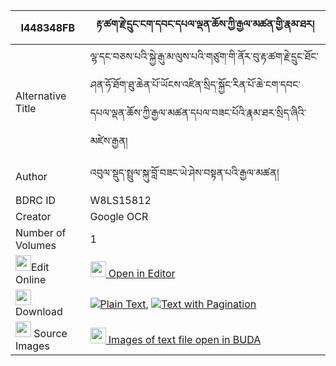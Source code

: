 |I448348FB|རྟ་ཚག་རྗེ་དྲུང་ངག་དབང་དཔལ་ལྡན་ཆོས་ཀྱི་རྒྱལ་མཚན་གྱི་རྣམ་ཐར། 
| --- | --- 
|Alternative Title |ལྷ་དང་བཅས་པའི་སྐྱེ་རྒུ་མ་ལུས་པའི་གཙུག་གི་ནོར་བུ་རྟ་ཚག་རྗེ་དྲུང་ཐོང་ཤན་ཧོ་ཐོག་ཐུ་ཆེན་པོ་ཡོངས་འཛིན་སྲིད་སྐྱོང་རིན་པོ་ཆེ་ངག་དབང་དཔལ་ལྡན་ཆོས་ཀྱི་རྒྱལ་མཚན་དཔལ་བཟང་པོའི་རྣམ་ཐར་སྲིད་ཞིའི་མཛེས་རྒྱན།
|Author| འབུལ་སྡུད་སྤྲུལ་སྐུ་བློ་བཟང་ཡེ་ཤེས་བསྟན་པའི་རྒྱལ་མཚན།
|BDRC ID | W8LS15812
|Creator | Google OCR
|Number of Volumes| 1
|<img width="25" src="https://img.icons8.com/color/25/000000/edit-property.png">Edit Online| [<img width="25" src="https://avatars.githubusercontent.com/u/45091458?s=200&v=4"> Open in Editor](http://editor.openpecha.org/I448348FB)
|<img width="25" src="https://img.icons8.com/fluent/48/000000/download-2.png"/>  Download | [![](https://img.icons8.com/color/20/000000/txt.png)Plain Text](https://github.com/Openpecha/I448348FB/releases/download/v1/ta_tsak_jedrung_ngawang_palden_plain_I448348FB.zip), [![](https://img.icons8.com/color/20/000000/txt.png)Text with Pagination](https://github.com/Openpecha/I448348FB/releases/download/v1/ta_tsak_jedrung_ngawang_palden_pages_I448348FB.zip)
|<img width="25" src="https://img.icons8.com/plasticine/100/000000/pictures-folder.png"/>  Source Images | [<img width="25" src="https://library.bdrc.io/icons/BUDA-small.svg"> Images of text file open in BUDA](https://library.bdrc.io/show/bdr:W8LS15812)
